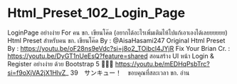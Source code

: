 # Html_Preset_102_Login_Page
LoginPage อย่างง่าย For คน ขก. เขียนโค๊ด (อยากได้อะไรเพิ่มเติมไห้ไปแก้เอาเองได้เลยยยยยย)
Html Preset สำหรับคน ขก. เขียนโค๊ด By : @AisaHasami247
Original Html Preset By : https://youtu.be/oF28ns9eVdc?si=j8o2_TOibcl4JYjR
Fix Your Brian Cr. : https://youtu.be/DyGT1nUeEsQ?feature=shared
สอนสร้าง UI หน้า ​Login & Register อย่างง่าย ด้วย Bootstrap 5 👨‍💻💯 https://youtu.be/mEDHqPsbTrc?si=f9oXjVA2jX1HlvZ_
39　サンキュー！　ขอบคุณที่สละเวลา ขก. อ่าน
